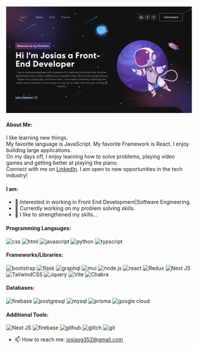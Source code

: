 ![](portfolio-img.png)

#### About Me:
I like learning new things.<br />
My favorite language is JavaScript. My favorite Framework is React. I enjoy building large applications.<br />
On my days off, I enjoy learning how to solve problems, playing video games and getting better at playing the piano.<br />
Connect with me on [LinkedIn](http://linkedin.com/in/josiasguzman). I am open to new opportunities in the tech industry!<br />

#### I am:
* 🤔 Interested in working in Front End Development|Software Engineering.<br />
* 🔭 Currently working on my problem solving skills.<br />
* 🌱 I like to strengthened my skills... 

#### Programming Langauges:

![css](https://img.shields.io/badge/CSS-1572B6?style=for-the-badge&logo=CSS3&logoColor=white)
![html](https://img.shields.io/badge/HTML-E34F26?style=for-the-badge&logo=HTML5&logoColor=white)
![javascript](https://img.shields.io/badge/JavaScript-F7DF1E?style=for-the-badge&logo=JavaScript&logoColor=black)
![python](https://img.shields.io/badge/Python-3776AB?style=for-the-badge&logo=python&logoColor=white)
![typscript](https://img.shields.io/badge/TypeScript-3178C6?style=for-the-badge&logo=typescript&logoColor=white)


#### Frameworks/Libraries:
![bootstrap](https://img.shields.io/badge/Bootstrap-7952B3?style=for-the-badge&logo=Bootstrap&logoColor=white)
![flask](https://img.shields.io/badge/Flask-000000?style=for-the-badge&logo=flask&logoColor=white)
![graphql](https://img.shields.io/badge/GraphQL-E10098?style=for-the-badge&logo=GraphQL&logoColor=white)
![mui](https://img.shields.io/badge/MUI-007FFF?style=for-the-badge&logo=mui&logoColor=white)
![node.js](https://img.shields.io/badge/Node.js-339933?style=for-the-badge&logo=Node.js&logoColor=white)
![react](https://img.shields.io/badge/React-61DAFB?style=for-the-badge&logo=React&logoColor=black)
![Redux](https://img.shields.io/badge/redux-%23593d88.svg?style=for-the-badge&logo=redux&logoColor=white)
![Next JS](https://img.shields.io/badge/Next-black?style=for-the-badge&logo=next.js&logoColor=white)
![TailwindCSS](https://img.shields.io/badge/tailwindcss-%2338B2AC.svg?style=for-the-badge&logo=tailwind-css&logoColor=white)
![Jquery](https://img.shields.io/badge/jQuery-0769AD?style=for-the-badge&logo=jquery&logoColor=white)
![Vite](https://img.shields.io/badge/Vite-646CFF.svg?style=for-the-badge&logo=Vite&logoColor=white)
![Chakra](https://img.shields.io/badge/Chakra%20UI-319795.svg?style=for-the-badge&logo=Chakra-UI&logoColor=white)

#### Databases:
![firebase](https://img.shields.io/badge/firebase-FFCA28?style=for-the-badge&logo=firebase&logoColor=black)
![postgresql](https://img.shields.io/badge/PostgreSQL-4169E1?style=for-the-badge&logo=PostgreSQL&logoColor=white)
![mysql](https://img.shields.io/badge/MySQL-005C84?style=for-the-badge&logo=mysql&logoColor=white)
![prisma](https://img.shields.io/badge/Prisma-3982CE?style=for-the-badge&logo=Prisma&logoColor=white)
![google cloud](https://img.shields.io/badge/Google_Cloud-4285F4?style=for-the-badge&logo=google-cloud&logoColor=white)

#### Additional Tools:
![Next JS](https://img.shields.io/badge/Next-black?style=for-the-badge&logo=next.js&logoColor=white)
![firebase](https://img.shields.io/badge/firebase-FFCA28?style=for-the-badge&logo=firebase&logoColor=black)
![github](https://img.shields.io/badge/github-181717?style=for-the-badge&logo=github&logoColor=white)
![glitch](https://img.shields.io/badge/glitch-3333FF?style=for-the-badge&logo=glitch&logoColor=white)
![git](	https://img.shields.io/badge/GIT-E44C30?style=for-the-badge&logo=git&logoColor=white)


- 📫 How to reach me: josiasg352@gmail.com

